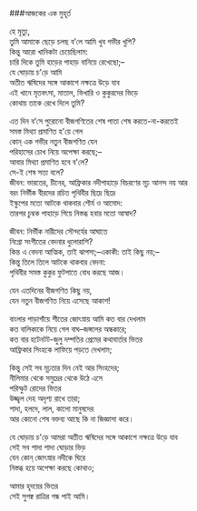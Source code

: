 ###আজকের এক মুহূর্ত

হে মৃত্যু,  
তুমি আমাকে ছেড়ে চলছ ব’লে আমি খুব গভীর খুশি?  
কিন্তু আরো খানিকটা চেয়েছিলাম:  
চারি দিকে তুমি হাড়ের পাহাড় বানিয়ে রেখেছো;–  
যে ঘোড়ায় চ’ড়ে আমি  
অতীত ঋষিদের সঙ্গে আকাশে নক্ষত্রে উড়ে যাব  
এই খানে মৃতবৎসা, মাতাল, ভিখারি ও কুকুরদের ভিড়ে  
কোথায় তাকে রেখে দিলে তুমি?  

এত দিন ব’সে পুরোনো বীজগণিতের শেষ পাতা শেষ করতে-না-করতেই  
সমস্ত মিথ্যা প্রমাণিত হ'য়ে গেল  
কোন্ এক গভীর নতুন বীজগণিত যেন  
পরিহাসের চোখ নিয়ে অপেক্ষা করছে;–  
আবার মিথ্যা প্রমাণিত হবে ব'লে?  
সে-ই শেষ সত্য বলে?  
জীবন: ভারতের, চীনের, আফ্রিকার নদীপাহাড়ে বিচরণের মূঢ় আনন্দ নয় আর  
বরং নির্ভীক বীরদের রচিত পৃথিবীর ছিদ্রে ছিদ্রে  
ইস্কুপের মতো আটকে থাকবার শৌর্য ও আমোদ:  
তারপর চুম্বক পাহাড়ে গিয়ে নিস্তব্ধ হবার মতো আস্বাদ?  

জীবন: নির্ভীক নারীদের সৌন্দর্যের আঘাতে  
নিগ্রো সংগীতের বেদনার ধুলোরাশি?  
কিন্ত এ বেদনা আত্মিক, তাই ঝাপসা;–একাকী: তাই কিছু নয়;–  
কিন্তু তিলে তিলে আটকে থাকবার বেদনা:  
পৃথিবীর সমস্ত কুকুর ফুটপাতে বোধ করছে আজ।  

যেন এতদিনের বীজগণিত কিছু নয়,  
যেন নতুন বীজগণিত নিয়ে এসেছে আকাশ!  

বাংলার পাড়াগাঁয়ে শীতের জোৎস্নায় আমি কত বার দেখলাম  
কত বালিকাকে নিয়ে গেল বাঘ–জঙ্গলের অন্ধকারে;  
কত বার হটেনটট-জুলু দম্পতির প্রেমের কথাবার্তার ভিতর  
আফ্রিকার সিংহকে লাফিয়ে পড়তে দেখলাম;  

কিন্তু সেই সব মূঢ়তার দিন নেই আর সিংহদের;  
নীলিমার থেকে সমুদ্রের থেকে উঠে এসে  
পরিস্ফুট রোদের ভিতর  
উজ্জ্বল দেহ অদৃশ্য রাখে তারা;  
শাদা, হলদে, লাল, কালো মানুষদের  
আর কোনো শেষ বক্তব্য আছে কি না জিজ্ঞাসা করে।  

যে ঘোড়ায় চ'ড়ে আমরা অতীত ঋষিদের সঙ্গে আকাশে নক্ষত্রে উড়ে যাব  
সেই সব শাদা শাদা ঘোড়ার ভিড়  
যেন কোন্ জোৎস্নার নদীকে ঘিরে  
নিস্তব্ধ হয়ে অপেক্ষা করছে কোথাও;  

আমার হৃদয়ের ভিতর  
সেই সুপক্ব রাত্রির গন্ধ পাই আমি।  